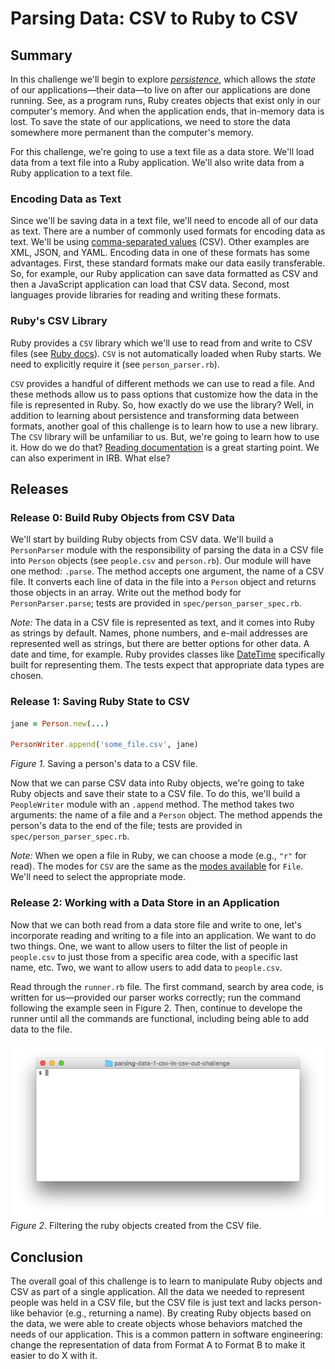 # Parsing Data: CSV to Ruby to CSV

## Summary
In this challenge we'll begin to explore *[persistence][]*, which allows the *state* of our applications—their data—to live on after our applications are done running.  See, as a program runs, Ruby creates objects that exist only in our computer's memory.  And when the application ends, that in-memory data is lost.  To save the state of our applications, we need to store the data somewhere more permanent than the computer's memory.

For this challenge, we're going to use a text file as a data store.  We'll load data from a text file into a Ruby application.  We'll also write data from a Ruby application to a text file.

### Encoding Data as Text
Since we'll be saving data in a text file, we'll need to encode all of our data as text.  There are a number of commonly used formats for encoding data as text.  We'll be using [comma-separated values][wikipedia csv] (CSV).  Other examples are XML, JSON, and YAML.  Encoding data in one of these formats has some advantages.  First, these standard formats make our data easily transferable.  So, for example, our Ruby application can save data formatted as CSV and then a JavaScript application can load that CSV data.  Second, most languages provide libraries for reading and writing these formats.

### Ruby's CSV Library
Ruby provides a `CSV` library which we'll use to read from and write to CSV files (see [Ruby docs][ruby docs csv]).  `CSV` is not automatically loaded when Ruby starts.  We need to explicitly require it (see `person_parser.rb`).

`CSV` provides a handful of different methods we can use to read a file.  And these methods allow us to pass options that customize how the data in the file is represented in Ruby.  So, how exactly do we use the library?  Well, in addition to learning about persistence and transforming data between formats, another goal of this challenge is to learn how to use a new library.  The `CSV` library will be unfamiliar to us.  But, we're going to learn how to use it.  How do we do that?  [Reading documentation][] is a great starting point.  We can also experiment in IRB.  What else?  


## Releases
### Release 0: Build Ruby Objects from CSV Data
We'll start by building Ruby objects from CSV data.  We'll build a `PersonParser` module with the responsibility of parsing the data in a CSV file into `Person` objects (see `people.csv` and `person.rb`).  Our module will have one method:  `.parse`.  The method accepts one argument, the name of a CSV file.  It converts each line of data in the file into a `Person` object and returns those objects in an array.  Write out the method body for `PersonParser.parse`; tests are provided in `spec/person_parser_spec.rb`.

*Note:*  The data in a CSV file is represented as text, and it comes into Ruby as strings by default.  Names, phone numbers, and e-mail addresses are represented well as strings, but there are better options for other data.  A date and time, for example.  Ruby provides classes like [DateTime][] specifically built for representing them.  The tests expect that appropriate data types are chosen.


### Release 1: Saving Ruby State to CSV
```ruby
jane = Person.new(...)

PersonWriter.append('some_file.csv', jane)
```
*Figure 1*.  Saving a person's data to a CSV file.

Now that we can parse CSV data into Ruby objects, we're going to take Ruby objects and save their state to a CSV file.  To do this, we'll build a `PeopleWriter` module with an `.append` method.  The method takes two arguments:  the name of a file and a `Person` object.  The method appends the person's data to the end of the file; tests are provided in `spec/person_parser_spec.rb`.

*Note:* When we open a file in Ruby, we can choose a mode (e.g., `"r"` for read).  The modes for `CSV` are the same as the [modes available][ruby file modes] for `File`.  We'll need to select the appropriate mode.


### Release 2: Working with a Data Store in an Application
Now that we can both read from a data store file and write to one, let's incorporate reading and writing to a file into an application.  We want to do two things.  One, we want to allow users to filter the list of people in `people.csv` to just those from a specific area code, with a specific last name, etc.  Two, we want to allow users to add data to `people.csv`.

Read through the `runner.rb` file.  The first command, search by area code, is written for us—provided our parser works correctly; run the command following the example seen in Figure 2.  Then, continue to develope the runner until all the commands are functional, including being able to add data to the file.

![runner animation](readme-assets/runner_animation.gif)  
*Figure 2*.  Filtering the ruby objects created from the CSV file.


## Conclusion
The overall goal of this challenge is to learn to manipulate Ruby objects and CSV as part of a single application. All the data we needed to represent people was held in a CSV file, but the CSV file is just text and lacks person-like behavior (e.g., returning a name).  By creating Ruby objects based on the data, we were able to create objects whose behaviors matched the needs of our application. This is a common pattern in software engineering: change the representation of data from Format A to Format B to make it easier to do X with it.

[DateTime]: https://ruby-doc.org/stdlib-2.4.0/libdoc/date/rdoc/DateTime.html
[DateTime.parse]: http://www.ruby-doc.org/stdlib-2.4.0/libdoc/date/rdoc/DateTime.html#method-c-parse
[persistence]: https://en.wikipedia.org/wiki/Persistence_(computer_science)
[reading documentation]: http://www.rubyletter.com/blog/2017/02/15/how-to-read-ruby-documentation.html
[ruby docs csv]: http://ruby-doc.org/stdlib-2.4.0/libdoc/csv/rdoc/CSV.html
[ruby file modes]: http://ruby-doc.org/core-2.4.0/IO.html#method-c-new-label-IO+Open+Mode
[wikipedia csv]: https://en.wikipedia.org/wiki/Comma-separated_values
